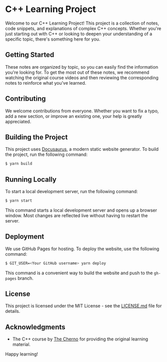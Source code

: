 # C++ Learning Project

Welcome to our C++ Learning Project! This project is a collection of notes, code snippets, and explanations of complex C++ concepts. Whether you're just starting out with C++ or looking to deepen your understanding of a specific topic, there's something here for you.

## Getting Started

These notes are organized by topic, so you can easily find the information you're looking for. To get the most out of these notes, we recommend watching the original course videos and then reviewing the corresponding notes to reinforce what you've learned.

## Contributing

We welcome contributions from everyone. Whether you want to fix a typo, add a new section, or improve an existing one, your help is greatly appreciated. 

## Building the Project

This project uses [Docusaurus](https://docusaurus.io/), a modern static website generator. To build the project, run the following command:

```sh
$ yarn build
```

## Running Locally

To start a local development server, run the following command:

```sh
$ yarn start
```

This command starts a local development server and opens up a browser window. Most changes are reflected live without having to restart the server.

## Deployment

We use GitHub Pages for hosting. To deploy the website, use the following command:

```sh
$ GIT_USER=<Your GitHub username> yarn deploy
```

This command is a convenient way to build the website and push to the `gh-pages` branch.

## License

This project is licensed under the MIT License - see the [LICENSE.md](LICENSE.md) file for details.

## Acknowledgments

- The C++ course by [The Cherno](https://www.youtube.com/watch?v=18c3MTX0PK0&list=PLlrATfBNZ98dudnM48yfGUldqGD0S4FFb&pp=iAQB) for providing the original learning material.

Happy learning!

